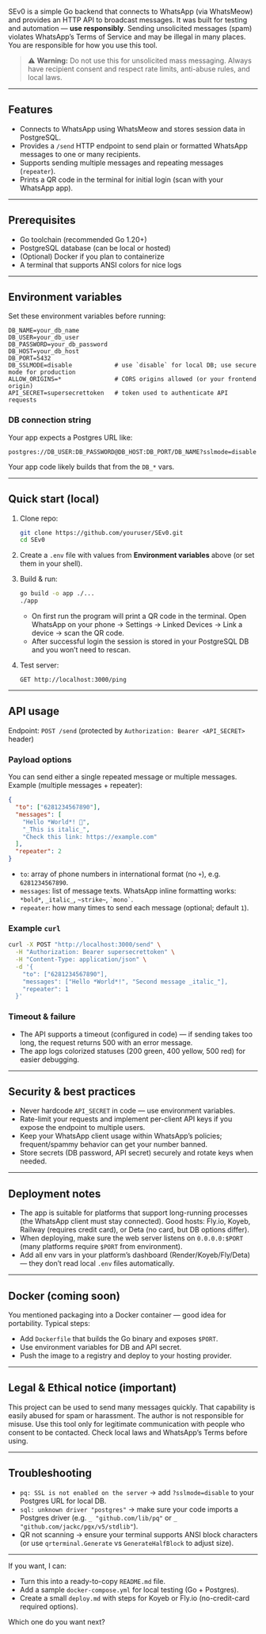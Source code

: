 SEv0 is a simple Go backend that connects to WhatsApp (via WhatsMeow) and provides an HTTP API to broadcast messages.
It was built for testing and automation — **use responsibly**. Sending unsolicited messages (spam) violates WhatsApp’s Terms of Service and may be illegal in many places. You are responsible for how you use this tool.

> ⚠️ **Warning:** Do not use this for unsolicited mass messaging. Always have recipient consent and respect rate limits, anti-abuse rules, and local laws.

---

## Features

* Connects to WhatsApp using WhatsMeow and stores session data in PostgreSQL.
* Provides a `/send` HTTP endpoint to send plain or formatted WhatsApp messages to one or many recipients.
* Supports sending multiple messages and repeating messages (`repeater`).
* Prints a QR code in the terminal for initial login (scan with your WhatsApp app).

---

## Prerequisites

* Go toolchain (recommended Go 1.20+)
* PostgreSQL database (can be local or hosted)
* (Optional) Docker if you plan to containerize
* A terminal that supports ANSI colors for nice logs

---

## Environment variables

Set these environment variables before running:

```
DB_NAME=your_db_name
DB_USER=your_db_user
DB_PASSWORD=your_db_password
DB_HOST=your_db_host
DB_PORT=5432
DB_SSLMODE=disable            # use `disable` for local DB; use secure mode for production
ALLOW_ORIGINS=*               # CORS origins allowed (or your frontend origin)
API_SECRET=supersecrettoken   # token used to authenticate API requests
```

### DB connection string

Your app expects a Postgres URL like:

```
postgres://DB_USER:DB_PASSWORD@DB_HOST:DB_PORT/DB_NAME?sslmode=disable
```

Your app code likely builds that from the `DB_*` vars.

---

## Quick start (local)

1. Clone repo:

   ```bash
   git clone https://github.com/youruser/SEv0.git
   cd SEv0
   ```

2. Create a `.env` file with values from **Environment variables** above (or set them in your shell).

3. Build & run:

   ```bash
   go build -o app ./...
   ./app
   ```

   * On first run the program will print a QR code in the terminal. Open WhatsApp on your phone → Settings → Linked Devices → Link a device → scan the QR code.
   * After successful login the session is stored in your PostgreSQL DB and you won’t need to rescan.

4. Test server:

   ```
   GET http://localhost:3000/ping
   ```

---

## API usage

Endpoint: `POST /send` (protected by `Authorization: Bearer <API_SECRET>` header)

### Payload options

You can send either a single repeated message or multiple messages. Example (multiple messages + repeater):

```json
{
  "to": ["6281234567890"],
  "messages": [
    "Hello *World*! 👋",
    "_This is italic_",
    "Check this link: https://example.com"
  ],
  "repeater": 2
}
```

* `to`: array of phone numbers in international format (no `+`), e.g. `6281234567890`.
* `messages`: list of message texts. WhatsApp inline formatting works: `*bold*`, `_italic_`, `~strike~`, `` `mono` ``.
* `repeater`: how many times to send each message (optional; default `1`).

### Example `curl`

```bash
curl -X POST "http://localhost:3000/send" \
  -H "Authorization: Bearer supersecrettoken" \
  -H "Content-Type: application/json" \
  -d '{
    "to": ["6281234567890"],
    "messages": ["Hello *World*!", "Second message _italic_"],
    "repeater": 1
  }'
```

### Timeout & failure

* The API supports a timeout (configured in code) — if sending takes too long, the request returns 500 with an error message.
* The app logs colorized statuses (200 green, 400 yellow, 500 red) for easier debugging.

---

## Security & best practices

* Never hardcode `API_SECRET` in code — use environment variables.
* Rate-limit your requests and implement per-client API keys if you expose the endpoint to multiple users.
* Keep your WhatsApp client usage within WhatsApp’s policies; frequent/spammy behavior can get your number banned.
* Store secrets (DB password, API secret) securely and rotate keys when needed.

---

## Deployment notes

* The app is suitable for platforms that support long-running processes (the WhatsApp client must stay connected). Good hosts: Fly.io, Koyeb, Railway (requires credit card), or Deta (no card, but DB options differ).
* When deploying, make sure the web server listens on `0.0.0.0:$PORT` (many platforms require `$PORT` from environment).
* Add all env vars in your platform’s dashboard (Render/Koyeb/Fly/Deta) — they don’t read local `.env` files automatically.

---

## Docker (coming soon)

You mentioned packaging into a Docker container — good idea for portability. Typical steps:

* Add `Dockerfile` that builds the Go binary and exposes `$PORT`.
* Use environment variables for DB and API secret.
* Push the image to a registry and deploy to your hosting provider.

---

## Legal & Ethical notice (important)

This project can be used to send many messages quickly. That capability is easily abused for spam or harassment. The author is not responsible for misuse. Use this tool only for legitimate communication with people who consent to be contacted. Check local laws and WhatsApp’s Terms before using.

---

## Troubleshooting

* `pq: SSL is not enabled on the server` → add `?sslmode=disable` to your Postgres URL for local DB.
* `sql: unknown driver "postgres"` → make sure your code imports a Postgres driver (e.g. `_ "github.com/lib/pq"` or `_ "github.com/jackc/pgx/v5/stdlib"`).
* QR not scanning → ensure your terminal supports ANSI block characters (or use `qrterminal.Generate` vs `GenerateHalfBlock` to adjust size).

---

If you want, I can:

* Turn this into a ready-to-copy `README.md` file.
* Add a sample `docker-compose.yml` for local testing (Go + Postgres).
* Create a small `deploy.md` with steps for Koyeb or Fly.io (no-credit-card required options).

Which one do you want next?

